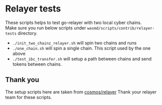 # Relayer tests

These scripts helps to test go-relayer with two local cyber chains. \
Make sure you run below scripts under `wasmd/scripts/contrib/relayer-tests` directory.

- `./init_two_chainz_relayer.sh` will spin two chains and runs
- `./one_chain.sh` will spin a single chain. This script used by the one above
- `./test_ibc_transfer.sh` will setup a path between chains and send tokens between chains.

## Thank you
The setup scripts here are taken from [cosmos/relayer](https://github.com/cosmos/relayer)
Thank your relayer team for these scripts.



